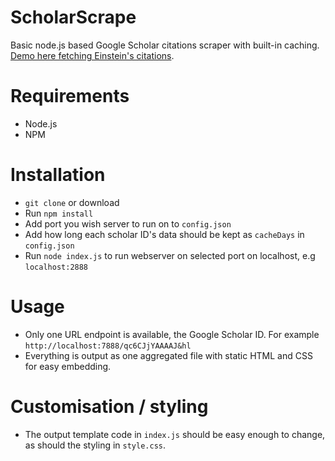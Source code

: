 # ScholarScrape

Basic node.js based Google Scholar citations scraper with built-in caching. [Demo here fetching Einstein's citations](https://scholarscrape.octophindigital.com/qc6CJjYAAAAJ&hl).

# Requirements

* Node.js
* NPM

# Installation

* `git clone` or download
* Run `npm install`
* Add port you wish server to run on to `config.json`
* Add how long each scholar ID's data should be kept as `cacheDays` in `config.json`
* Run `node index.js` to run webserver on selected port on localhost, e.g `localhost:2888`

# Usage

* Only one URL endpoint is available, the Google Scholar ID. For example `http://localhost:7888/qc6CJjYAAAAJ&hl`
* Everything is output as one aggregated file with static HTML and CSS for easy embedding.

# Customisation / styling

* The output template code in `index.js` should be easy enough to change, as should the styling in `style.css`.
